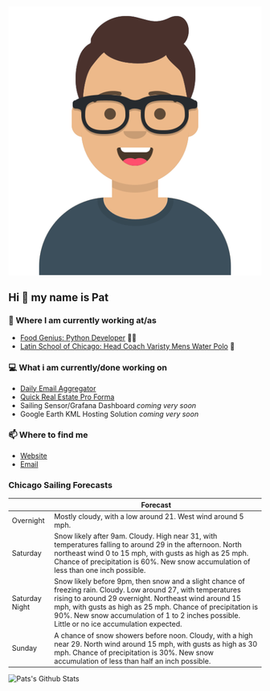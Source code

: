 [![Social banner for p-j-falconer](https://raw.githubusercontent.com/P-J-FALCONER/P-J-FALCONER/master/assets/avataaars.svg)](https://patfalconer.com/)
## Hi :wave: my name is Pat

### 💼 Where I am currently working at/as
- [Food Genius: Python Developer](https://getfoodgenius.com/) 🍔🐍
- [Latin School of Chicago: Head Coach Varisty Mens Water Polo](https://www.latinschool.org/) 🤽


### 💻 What i am currently/done working on
 - [Daily Email Aggregator](https://github.com/P-J-FALCONER/dott_daily_mail)
 - [Quick Real Estate Pro Forma](https://github.com/P-J-FALCONER/henry)
 - Sailing Sensor/Grafana Dashboard *coming very soon*
 - Google Earth KML Hosting Solution *coming very soon*

### 📫 Where to find me
 - [Website](https://patfalconer.com/)
 - [Email](mailto:patrick.j.falconer@gmail.com)


### Chicago Sailing Forecasts
|   | Forecast  |
|---|---|
| Overnight | Mostly cloudy, with a low around 21. West wind around 5 mph. |
| Saturday | Snow likely after 9am. Cloudy. High near 31, with temperatures falling to around 29 in the afternoon. North northeast wind 0 to 15 mph, with gusts as high as 25 mph. Chance of precipitation is 60%. New snow accumulation of less than one inch possible. |
| Saturday Night | Snow likely before 9pm, then snow and a slight chance of freezing rain. Cloudy. Low around 27, with temperatures rising to around 29 overnight. Northeast wind around 15 mph, with gusts as high as 25 mph. Chance of precipitation is 90%. New snow accumulation of 1 to 2 inches possible. Little or no ice accumulation expected. |
| Sunday | A chance of snow showers before noon. Cloudy, with a high near 29. North wind around 15 mph, with gusts as high as 30 mph. Chance of precipitation is 30%. New snow accumulation of less than half an inch possible. |

![Pats's Github Stats](https://github-readme-stats.vercel.app/api?username=p-j-falconer&show_icons=true&theme=radical)
